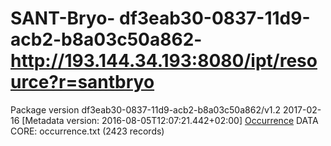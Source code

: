 # SANT-Bryo\- df3eab30-0837-11d9-acb2-b8a03c50a862\- http://193.144.34.193:8080/ipt/resource?r=santbryo
Package version df3eab30-0837-11d9-acb2-b8a03c50a862/v1.2 2017-02-16 [Metadata version: 2016-08-05T12:07:21.442+02:00]
[Occurrence](http://rs.tdwg.org/dwc/terms/Occurrence) DATA CORE: occurrence.txt (2423 records)